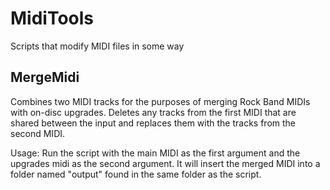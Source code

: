 # MidiTools
Scripts that modify MIDI files in some way

## MergeMidi

Combines two MIDI tracks for the purposes of merging Rock Band MIDIs with on-disc upgrades. Deletes any tracks from the first MIDI that are shared between the input and replaces them with the tracks from the second MIDI.

Usage: Run the script with the main MIDI as the first argument and the upgrades midi as the second argument. It will insert the merged MIDI into a folder named "output" found in the same folder as the script.